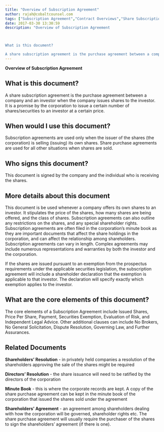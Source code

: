 ```yaml
---
title: "Overview of Subscription Agreement"
author: rajah@cobaltcounsel.com
tags: ["Subscription Agreement","Contract Overviews","Share Subscription Agreement"]
date: 2017-03-30 13:30:59
description: "Overview of Subscription Agreement

 

What is this document?

A share subscription agreement is the purchase agreement between a company and an investor when the company issues shares to the investor..."
---
```


**Overview of Subscription Agreement**

 

## What is this document?

A share subscription agreement is the purchase agreement between a company and an investor when the company issues shares to the investor. It is a promise by the corporation to issue a certain number of shares/securities to an investor at a certain price. 

 

## When would I use this document?

Subscription agreements are used only when the issuer of the shares (the corporation) is selling (issuing) its own shares. Share purchase agreements are used for all other situations when shares are sold. 

 

## Who signs this document?

This document is signed by the company and the individual who is receiving the shares. 
 
 

## More details about this document

This document is be used whenever a company offers its own shares to an investor. It stipulates the price of the shares, how many shares are being offered, and the class of shares. Subscription agreements can also outline any restrictions on the shares, and any special shareholder rights. Subscription agreements are often filed in the corporation’s minute book as they are important documents that affect the share holdings in the corporation, and can affect the relationship among shareholders. Subscription agreements can vary in length. Complex agreements may include numerous representations and warranties by both the investor and the corporation.


If the shares are issued pursuant to an exemption from the prospectus requirements under the applicable securities legislation, the subscription agreement will include a shareholder declaration that the exemption is applicable to that investor.  The declaration will specify exactly which exemption applies to the investor.

 

## What are the core elements of this document?

The core elements of a Subscription Agreement include Issued Shares, Price Per Share, Payment, Securities Exemption, Evaluation of Risk, and Independent Legal Advice. Other additional clauses can include No Brokers, No General Solicitation, Dispute Resolution, Governing Law, and Further Assurances. 

 

## Related Documents

<b>Shareholders’ Resolution</b> - in privately held companies a resolution of the shareholders approving the sale of the shares might be required


<b>Directors’ Resolution</b> - the share issuance will need to be ratified by the directors of the corporation


<b>Minute Book</b> - this is where the corporate records are kept. A copy of the share purchase agreement can be kept in the minute book of the corporation that issued the shares sold under the agreement


<b>Shareholders’ Agreement</b> - an agreement among shareholders dealing with how the corporation will be governed, shareholder rights etc. The share purchase agreement will usually require the purchaser of the shares to sign the shareholders’ agreement (if there is one).
